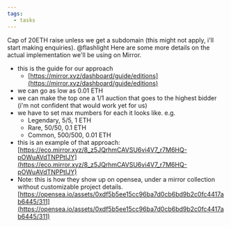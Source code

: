 ```yaml
---
tags:
  - tasks
---
```

Cap of 20ETH raise unless we get a subdomain (this might not apply, i'll start making enquiries).
@flashlight  Here are some more details on the actual implementation we'll be using on Mirror.
- this is the guide for our approach
	- [https://mirror.xyz/dashboard/guide/editions](https://mirror.xyz/dashboard/guide/editions) 
- we can go as low as 0.01 ETH
- we can make the top one a 1/1 auction that goes to the highest bidder (i'm not confident that would work yet for us)
- we have to set max mumbers for each it looks like. e.g.
	- Legendary, 5/5, 1 ETH
	- Rare, 50/50, 0.1 ETH
	- Common, 500/500, 0.01 ETH
- this is an example of that approach: [https://eco.mirror.xyz/8_z5JQrhmCAVSU6vi4V7_r7M6HQ-pOWuAVdTNPPtIJY](https://eco.mirror.xyz/8_z5JQrhmCAVSU6vi4V7_r7M6HQ-pOWuAVdTNPPtIJY) 
- Note: this is how they show up on opensea, under a mirror collection without customizable project details. [https://opensea.io/assets/0xdf5b5ee15cc96ba7d0cb6bd9b2c0fc4417ab6445/311](https://opensea.io/assets/0xdf5b5ee15cc96ba7d0cb6bd9b2c0fc4417ab6445/311) 



